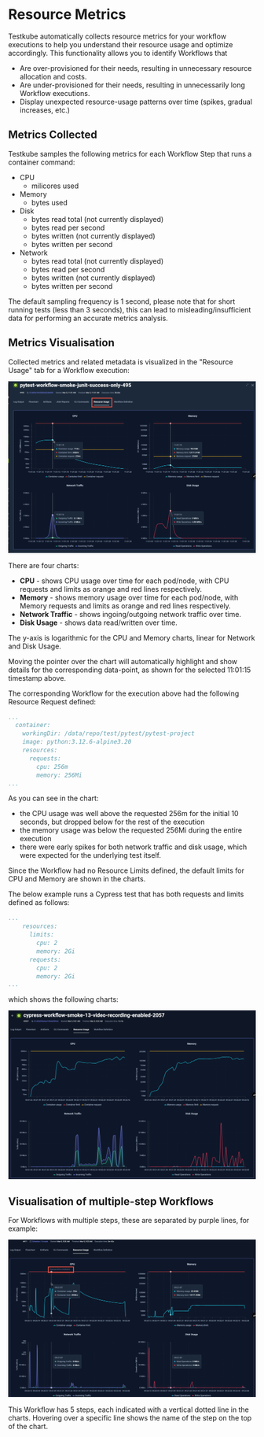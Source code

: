 # Resource Metrics

Testkube automatically collects resource metrics for your workflow executions to help you understand their
resource usage and optimize accordingly. This functionality allows you to identify Workflows that

- Are over-provisioned for their needs, resulting in unnecessary resource allocation and costs.
- Are under-provisioned for their needs, resulting in unnecessarily long Workflow executions.
- Display unexpected resource-usage patterns over time (spikes, gradual increases, etc.)

## Metrics Collected

Testkube samples the following metrics for each Workflow Step that runs a container command:

- CPU
  - milicores used
- Memory
  - bytes used 
- Disk
  - bytes read total (not currently displayed)
  - bytes read per second
  - bytes written (not currently displayed)
  - bytes written per second
- Network
  - bytes read total (not currently displayed)
  - bytes read per second
  - bytes written (not currently displayed)
  - bytes written per second

The default sampling frequency is 1 second, please note that for short running tests (less than 3 seconds), this
can lead to misleading/insufficient data for performing an accurate metrics analysis.

## Metrics Visualisation

Collected metrics and related metadata is visualized in the "Resource Usage" tab for a Workflow execution:

![Basic Resource Usage](images/basic-resource-usage.png)

There are four charts:
- **CPU** - shows CPU usage over time for each pod/node, with CPU requests and limits as orange and red lines respectively.
- **Memory** - shows memory usage over time for each pod/node, with Memory requests and limits as orange and red lines respectively.
- **Network Traffic** - shows ingoing/outgoing network traffic over time.
- **Disk Usage** - shows data read/written over time.

The y-axis is logarithmic for the CPU and Memory charts, linear for Network and Disk Usage.

Moving the pointer over the chart will automatically highlight and show details for the corresponding data-point, as shown 
for the selected 11:01:15 timestamp above. 

The corresponding Workflow for the execution above had the following Resource Request defined:

```yaml
...
  container:
    workingDir: /data/repo/test/pytest/pytest-project
    image: python:3.12.6-alpine3.20
    resources:
      requests:
        cpu: 256m
        memory: 256Mi
...
```

As you can see in the chart:
- the CPU usage was well above the requested 256m for the initial 10 seconds, but dropped below for the rest of the execution
- the memory usage was below the requested 256Mi during the entire execution
- there were early spikes for both network traffic and disk usage, which were expected for the underlying test itself.

Since the Workflow had no Resource Limits defined, the default limits for CPU and Memory are shown in the charts.

The below example runs a Cypress test that has both requests and limits defined as follows:

```yaml
...
    resources:
      limits:
        cpu: 2
        memory: 2Gi
      requests:
        cpu: 2
        memory: 2Gi
...
```

which shows the following charts:

![Advanced Resource Usage](images/advanced-resource-usage.png)

## Visualisation of multiple-step Workflows

For Workflows with multiple steps, these are separated by purple lines, for example:

![Multi-Step Resource Usage](images/multi-step-resource-usage.png)

This Workflow has 5 steps, each indicated with a vertical dotted line in the charts. Hovering over a specific line 
shows the name of the step on the top of the chart.
